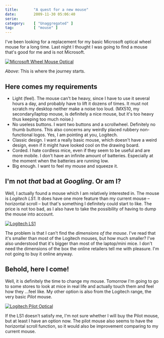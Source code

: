 ```yaml
---
title:       "A quest for a new mouse"
date:        2009-11-30 05:06:40
serie:       
category:    [ "Unaggregated" ]
tag:         [ "mouse" ]
---
```


I've been looking for a replacement for my basic Microsoft optical wheel mouse for a long time. Last night I thought I was going to find a mouse that's good for me and is not Microsoft.

[![Microsoft Wheel Mouse Optical](http://open.knome.fi/files/2009/11/ms-wheeloptical-150x150.jpg)](http://www.microsoft.com/hardware/mouseandkeyboard/ProductDetails.aspx?pid=008)

*Above*: This is where the journey starts.

Here comes my requirements
--------------------------

- Light (feel). The mouse can't be heavy, since I have to use it several hours a day, and probably have to lift it dozens of times. It must not scratch my desktop neither make a noise too loud. (MX510, my secondary/laptop mouse, is definitely a nice mouse, but it's too heavy thus keeping too much noise.)
- No useless buttons. I want two buttons and a scrollwheel. Definitely no thumb buttons. This also concerns any weirdly placed rubbery non-functional logos. Yes, I am pointing at you, Logitech.
- Classic design. I want a really basic mouse, which doesn't have a weird design, even if it might have looked cool on the drawing board.
- Corded. I hate cordless mice, even if they seem to be useful and are more mobile. I don't have an infinite amount of batteries. Especially at the moment when the batteries are running low.
- Big enough. I want to feel my mouse and squeeze it.

I'm not *that* bad at *Googling*. Or am I?
------------------------------------------

Well, I actually found a mouse which I am relatively interested in. The mouse is *Logitech LS1*. It does have one more feature than my current mouse – horizontal scroll – but that's something I definitely could start to like. The price is not too bad, as I also have to take the possibility of having to dump the mouse into account.

[![Logitech LS1](http://open.knome.fi/files/2009/11/logitech-ls11-150x150.png)](http://www.logitech.com/index.cfm/mice_pointers/mice/devices/4610&cl=gb,en)

The problem is that I can't find the *dimensions of the mouse*. I've read that it's smaller than most of the Logitech mouses, but how much smaller? I've also understood that it's bigger than most of the laptop/mini mice. I don't need the dimensions of the box the online retailers tell me with pleasure. I'm not going to buy it online anyway.

Behold, here I come!
--------------------

Well, it is definitely the time to change my mouse. Tomorrow I'm going to go to some stores to look at mice in real life and actually touch them and feel how they ...feel like. My other option is also from the Logitech range, the very basic *Pilot* mouse.

[![Logitech Pilot Optical](http://open.knome.fi/files/2009/11/logitech-pilot-150x150.png)](http://www.logitech.com/index.cfm/mice_pointers/mice/devices/344&cl=gb,en)

If the LS1 doesn't satisfy me, I'm not sure whether I will buy the Pilot mouse, but at least I have an option now. The pilot mouse also seems to have the horizontal scroll function, so it would also be improvement comparing to my current mouse.
